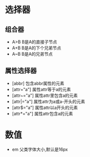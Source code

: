 # 选择器
## 组合器
- A>B B是A的直接子节点
- A+B B是A的下个兄弟节点
- A~B B是A的兄弟节点
## 属性选择器
- [abbr] 包含abbr属性的元素
- [attr="a"] 属性attr等于a的元素
- [attr~="a"] 属性attr里包含a的元素
- [attr|="a"] 属性attr为a或a-开头的元素
- [attr$="a"] 属性attr以a开头的元素
- [attr*="a"] 属性attr包含a的元素

# 数值
- em 父类字体大小,默认是16px
